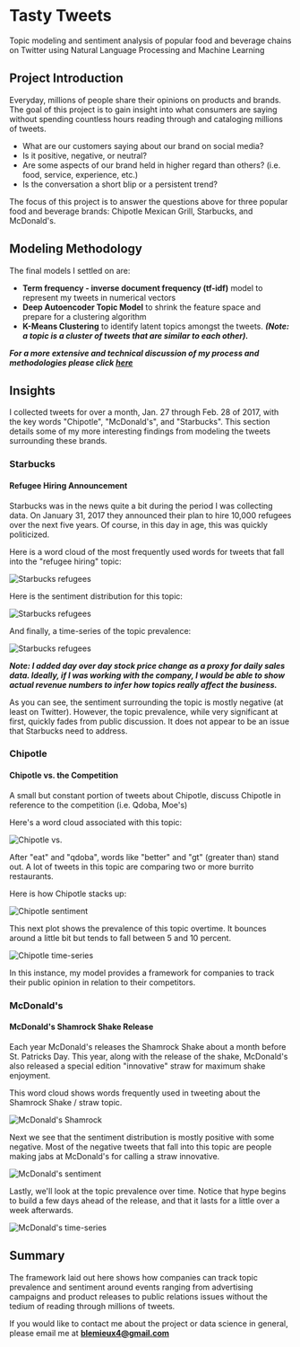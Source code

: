 # Tasty Tweets
Topic modeling and sentiment analysis of popular food and beverage chains on Twitter using Natural Language Processing and Machine Learning

## Project Introduction
Everyday, millions of people share their opinions on products and brands.  The goal of this project is to gain insight into what consumers are saying without spending countless hours reading through and cataloging millions of tweets.

* What are our customers saying about our brand on social media?  
* Is it positive, negative, or neutral?
* Are some aspects of our brand held in higher regard than others? (i.e. food, service, experience, etc.)
* Is the conversation a short blip or a persistent trend?

The focus of this project is to answer the questions above for three popular food and beverage brands: Chipotle Mexican Grill, Starbucks, and McDonald's.  


## Modeling Methodology

The final models I settled on are:
* **Term frequency - inverse document frequency (tf-idf)** model to represent my tweets in numerical vectors
* **Deep Autoencoder Topic Model** to shrink the feature space and prepare for a clustering algorithm
* **K-Means Clustering** to identify latent topics amongst the tweets.  ***(Note: a topic is a cluster of tweets that are similar to each other).***

***For a more extensive and technical discussion of my process and methodologies please click [here](https://github.com/brent-lemieux/tasty-tweets/methodologies/ "methodologies")***

## Insights

I collected tweets for over a month, Jan. 27 through Feb. 28 of 2017, with the key words "Chipotle", "McDonald's", and "Starbucks".  This section details some of my more interesting findings from modeling the tweets surrounding these brands.

### Starbucks
#### Refugee Hiring Announcement
Starbucks was in the news quite a bit during the period I was collecting data.  On January 31, 2017 they announced their plan to hire 10,000 refugees over the next five years.  Of course, in this day in age, this was quickly politicized.  

Here is a word cloud of the most frequently used words for tweets that fall into the "refugee hiring" topic:

![Starbucks refugees](/final_plots/ae_starbucks4_cloud.png)

Here is the sentiment distribution for this topic:

![Starbucks refugees](/final_plots/sbux_refugee_sent.png)


And finally, a time-series of the topic prevalence:

![Starbucks refugees](/final_plots/sbux_refugee.png)

***Note:  I added day over day stock price change as a proxy for daily sales data.  Ideally, if I was working with the company, I would be able to show actual revenue numbers to infer how topics really affect the business.***

As you can see, the sentiment surrounding the topic is mostly negative (at least on Twitter).  However, the topic prevalence, while very significant at first, quickly fades from public discussion.  It does not appear to be an issue that Starbucks need to address.

### Chipotle
#### Chipotle vs. the Competition

A small but constant portion of tweets about Chipotle, discuss Chipotle in reference to the competition (i.e. Qdoba, Moe's)

Here's a word cloud associated with this topic:

![Chipotle vs.](/final_plots/ae_chipotle13_cloud.png)

After "eat" and "qdoba", words like "better" and "gt" (greater than) stand out.  A lot of tweets in this topic are comparing two or more burrito restaurants.  

Here is how Chipotle stacks up:

![Chipotle sentiment](/final_plots/cmg_comp_sent.png)

This next plot shows the prevalence of this topic overtime.  It bounces around a little bit but tends to fall between 5 and 10 percent.

![Chipotle time-series](/final_plots/cmg_comp.png)

In this instance, my model provides a framework for companies to track their public opinion in relation to their competitors.

### McDonald's
#### McDonald's Shamrock Shake Release

Each year McDonald's releases the Shamrock Shake about a month before St. Patricks Day.  This year, along with the release of the shake, McDonald's also released a special edition "innovative" straw for maximum shake enjoyment.  

This word cloud shows words frequently used in tweeting about the Shamrock Shake / straw topic.

![McDonald's Shamrock](/final_plots/ae_mcdonalds6_cloud.png)

Next we see that the sentiment distribution is mostly positive with some negative.  Most of the negative tweets that fall into this topic are people making jabs at McDonald's for calling a straw innovative.

![McDonald's sentiment](/final_plots/mcd_shamrock_sent.png)

Lastly, we'll look at the topic prevalence over time.  Notice that hype begins to build a few days ahead of the release, and that it lasts for a little over a week afterwards.

![McDonald's time-series](/final_plots/mcd_shamrock.png)  

## Summary

The framework laid out here shows how companies can track topic prevalence and sentiment around events ranging from advertising campaigns and product releases to public relations issues without the tedium of reading through millions of tweets.

If you would like to contact me about the project or data science in general, please email me at **blemieux4@gmail.com**
